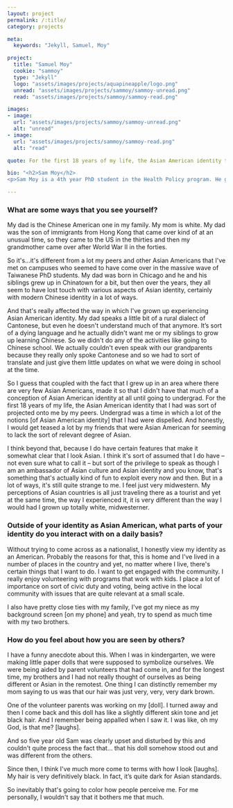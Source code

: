 ```yaml
---
layout: project
permalink: /:title/
category: projects

meta:
  keywords: "Jekyll, Samuel, Moy"

project:
  title: "Samuel Moy"
  cookie: "sammoy"
  type: "Jekyll"
  logo: "assets/images/projects/aquapineapple/logo.png"
  unread: "assets/images/projects/sammoy/sammoy-unread.png"
  read: "assets/images/projects/sammoy/sammoy-read.png"

images:
- image:
  url: "assets/images/projects/sammoy/sammoy-unread.png"
  alt: "unread"
- image:
  url: "assets/images/projects/sammoy/sammoy-read.png"
  alt: "read"

quote: For the first 18 years of my life, the Asian American identity that I had was projected onto me by my peers.

bio: "<h2>Sam Moy</h2>
<p>Sam Moy is a 4th year PhD student in the Health Policy program. He grew up in the Metro St. Louis area and did his undergraduate studies at the University of Chicago. On campus, he actively works with the graduate student union and volunteers with PBHA’s Chinatown Afterschool Program.</p>"

---
```

<h3>What are some ways that you see yourself?</h3>
<p>
My dad is the Chinese American one in my family. My mom is white. My dad was the son of immigrants from Hong Kong that came over kind of at an unusual time, so they came to the US in the thirties and then my grandmother came over after World War II in the forties.
<p></p>
So it's…it's different from a lot my peers and other Asian Americans that I've met on campuses who seemed to have come over in the massive wave of Taiwanese PhD students. My dad was born in Chicago and he and his siblings grew up in Chinatown for a bit, but then over the years, they all seem to have lost touch with various aspects of Asian identity, certainly with modern Chinese identity in a lot of ways.
<p></p>
And that's really affected the way in which I've grown up experiencing Asian American identity. My dad speaks a little bit of a rural dialect of Cantonese, but even he doesn't understand much of that anymore. It’s sort of a dying language and he actually didn't want me or my siblings to grow up learning Chinese. So we didn't do any of the activities like going to Chinese school. We actually couldn't even speak with our grandparents because they really only spoke Cantonese and so we had to sort of translate and just give them little updates on what we were doing in school at the time.
<p></p>
So I guess that coupled with the fact that I grew up in an area where there are very few Asian Americans, made it so that I didn't have that much of a conception of Asian American identity at all until going to undergrad. For the first 18 years of my life, the Asian American identity that I had was sort of projected onto me by my peers. Undergrad was a time in which a lot of the notions [of Asian American identity] that I had were dispelled. And honestly, I would get teased a lot by my friends that were Asian American for seeming to lack the sort of relevant degree of Asian.
<p></p>
I think beyond that, because I do have certain features that make it somewhat clear that I look Asian. I think it's sort of assumed that I do have – not even sure what to call it – but sort of the privilege to speak as though I am an ambassador of Asian culture and Asian identity and you know, that's something that's actually kind of fun to exploit every now and then. But in a lot of ways, it's still quite strange to me. I feel just very midwestern. My perceptions of Asian countries is all just traveling there as a tourist and yet at the same time, the way I experienced it, it is very different than the way I would had I grown up totally white, midwesterner.
</p>

<h3>Outside of your identity as Asian American, what parts of your identity do you interact with on a daily basis?</h3>
<p>
Without trying to come across as a nationalist, I honestly view my identity as an American. Probably the reasons for that, this is home and I've lived in a number of places in the country and yet, no matter where I live, there's certain things that I want to do. I want to get engaged with the community. I really enjoy volunteering with programs that work with kids. I place a lot of importance on sort of civic duty and voting, being active in the local community with issues that are quite relevant at a small scale.
<p></p>
I also have pretty close ties with my family, I've got my niece as my background screen [on my phone] and yeah, try to spend as much time with my two brothers.
</p>

<h3>How do you feel about how you are seen by others?</h3>
<p>
I have a funny anecdote about this. When I was in kindergarten, we were making little paper dolls that were supposed to symbolize ourselves. We were being aided by parent volunteers that had come in, and for the longest time, my brothers and I had not really thought of ourselves as being different or Asian in the remotest. One thing I can distinctly remember my mom saying to us was that our hair was just very, very, very dark brown.
<p></p>
One of the volunteer parents was working on my [doll]. I turned away and then I come back and this doll has like a slightly different skin tone and jet black hair. And I remember being appalled when I saw it. I was like, oh my God, is that me? [laughs].
<p></p>
And so five year old Sam was clearly upset and disturbed by this and couldn't quite process the fact that… that his doll somehow stood out and was different from the others.
<p></p>
Since then, I think I've much more come to terms with how I look [laughs]. My hair is very definitively black. In fact, it’s quite dark for Asian standards.
<p></p>
So inevitably that's going to color how people perceive me. For me personally, I wouldn't say that it bothers me that much.
</p>
